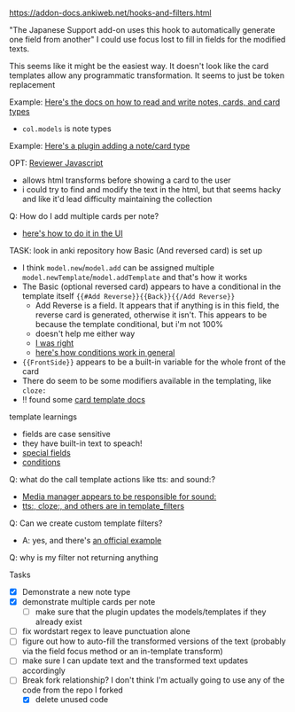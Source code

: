 https://addon-docs.ankiweb.net/hooks-and-filters.html


"The Japanese Support add-on uses this hook to automatically generate one field from another"
I could use focus lost to fill in fields for the modified texts.

This seems like it might be the easiest way. It doesn't look like the card templates allow any programmatic transformation.
It seems to just be token replacement

Example: [Here's the docs on how to read and write notes, cards, and card types](https://addon-docs.ankiweb.net/the-anki-module.html#readingwriting-objects)
- `col.models` is note types 

Example: [Here's a plugin adding a note/card type](https://github.com/glutanimate/cloze-overlapper/blob/master/src/cloze_overlapper/template.py#L377)

OPT: [Reviewer Javascript](https://addon-docs.ankiweb.net/reviewer-javascript.html)
- allows html transforms before showing a card to the user
- i could try to find and modify the text in the html, but that seems hacky and like it'd lead difficulty maintaining the collection


Q: How do I add multiple cards per note?
- [here's how to do it in the UI](https://www.youtube.com/watch?v=vIGF_EoGfHk)



TASK: look in anki repository how Basic (And reversed card) is set up
- I think `model.new`/`model.add` can be assigned multiple `model.newTemplate`/`model.addTemplate` and that's how it works
- The Basic (optional reversed card) appears to have a conditional in the template itself `{{#Add Reverse}}{{Back}}{{/Add Reverse}}`
  - Add Reverse is a field. It appears that if anything is in this field, the reverse card is generated, otherwise it isn't. This appears to be because the template conditional, but i'm not 100%
  - doesn't help me either way
  - [I was right](https://docs.ankiweb.net/templates/generation.html#reverse-cards)
  - [here's how conditions work in general](https://docs.ankiweb.net/templates/generation.html#conditional-replacement) 
- `{{FrontSide}}` appears to be a built-in variable for the whole front of the card
- There do seem to be some modifiers available in the templating, like `cloze:`
- !! found some [card template docs](https://docs.ankiweb.net/templates/fields.html)

template learnings
- fields are case sensitive
- they have built-in text to speach!
- [special fields](https://docs.ankiweb.net/templates/fields.html#special-fields)
- [conditions](https://docs.ankiweb.net/templates/generation.html#conditional-replacement)

Q: what do the call template actions like tts: and sound:?
- [Media manager appears to be responsible for sound:](https://github.com/ankitects/anki/blob/63c2a09ef6760890c03be4bd83f613c03c512d1f/pylib/anki/media.py#L33)
- [tts:, cloze:, and others are in template_filters](https://github.com/ankitects/anki/blob/63c2a09ef6760890c03be4bd83f613c03c512d1f/rslib/src/template_filters.rs#L204)

Q: Can we create custom template filters?
- A: yes, and there's [an official example](https://github.com/ankitects/anki-addons/blob/main/demos/field_filter/__init__.py)

Q: why is my filter not returning anything

Tasks
- [x] Demonstrate a new note type
- [x] demonstrate multiple cards per note
  - [ ] make sure that the plugin updates the models/templates if they already exist
- [ ] fix wordstart regex to leave punctuation alone
- [ ] figure out how to auto-fill the transformed versions of the text (probably via the field focus method or an in-template transform)
- [ ] make sure I can update text and the transformed text updates accordingly
- [ ] Break fork relationship? I don't think I'm actually going to use any of the code from the repo I forked
  - [x] delete unused code